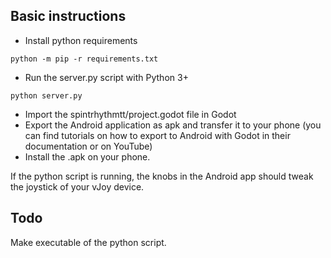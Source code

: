 ## Basic instructions
  
  * Install python requirements
  ```
  python -m pip -r requirements.txt
  ```
  
  * Run the server.py script with Python 3+
  ```
  python server.py
  ```
  
  * Import the spintrhythmtt/project.godot file in Godot
  * Export the Android application as apk and transfer it to your phone (you can find 
    tutorials on how to export to Android with Godot in their documentation or on YouTube)
  * Install the .apk on your phone.

If the python script is running, the knobs in the Android app should tweak the joystick of your vJoy device.
  
## Todo
Make executable of the python script.